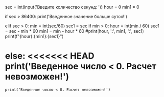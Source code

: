 sec = int(input('Введите количество секунд: '))
hour = 0
min1 = 0

if sec > 86400:
    print('Введенное значение больше суток!')

elif sec > 0:
    min = int(sec/60)
    sec1 = sec
    if min > 0:
        hour = int(min / 60)
        sec1 = sec - min * 60
        min1 = min - hour * 60
    #print(hour, ':', min1, ':', sec1)
    print(f"{hour}:{min1}:{sec1}")

else:
<<<<<<< HEAD
    print('Введенное число < 0. Расчет невозможен!')
=======
    print('Введенное число < 0. Расчет невозможен!')

